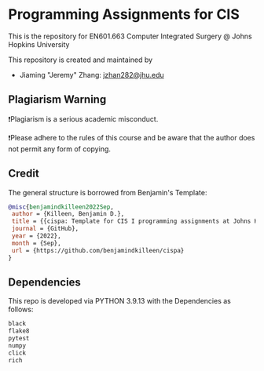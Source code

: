 # Programming Assignments for CIS

This is the repository for EN601.663 Computer Integrated Surgery @ Johns Hopkins University

This repository is created and maintained by
- Jiaming "Jeremy" Zhang: jzhan282@jhu.edu

## Plagiarism Warning
❗Plagiarism is a serious academic misconduct. 

❗Please adhere to the rules of this course and be aware that the author does not permit any form of copying.


## Credit
The general structure is borrowed from Benjamin's Template:

```bibtex
@misc{benjamindkilleen2022Sep,
 author = {Killeen, Benjamin D.},
 title = {{cispa: Template for CIS I programming assignments at Johns Hopkins}},
 journal = {GitHub},
 year = {2022},
 month = {Sep},
 url = {https://github.com/benjamindkilleen/cispa}
}
```




## Dependencies

This repo is developed via PYTHON 3.9.13 with the Dependencies as follows:

```PYTHON
black
flake8
pytest
numpy
click
rich
```


